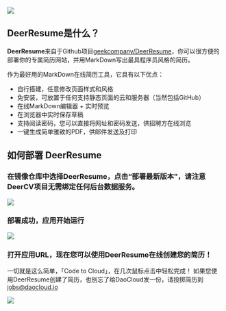 ![](http://blog.daocloud.io/wp-content/uploads/2015/05/deerresume.png)

## DeerResume是什么？

**DeerResume**来自于Github项目[geekcompany/DeerResume](https://github.com/geekcompany/DeerResume)，你可以很方便的部署你的专属简历网站，并用MarkDown写出最具程序员风格的简历。

作为最好用的MarkDown在线简历工具，它具有以下优点：

- 自行搭建，任意修改页面样式和风格
- 免安装，可放置于任何支持静态页面的云和服务器（当然包括GitHub）
- 在线MarkDown编辑器 + 实时预览
- 在浏览器中实时保存草稿
- 支持阅读密码，您可以直接将网址和密码发送，供招聘方在线浏览
- 一键生成简单雅致的PDF，供邮件发送及打印

## 如何部署 DeerResume

### 在**镜像仓库**中选择**DeerResume**，点击“部署最新版本”，请注意DeerCV项目无需绑定任何后台数据服务。

![](http://blog.daocloud.io/wp-content/uploads/2015/05/app-deer-2.png)

### 部署成功，应用开始运行

![](http://blog.daocloud.io/wp-content/uploads/2015/05/app-deer-5.png)

### 打开应用URL，现在您可以使用DeerResume在线创建您的简历！

一切就是这么简单，「Code to Cloud」，在几次鼠标点击中轻松完成！
如果您使用DeerResume创建了简历，也别忘了给DaoCloud发一份，请投掷简历到 [jobs@daocloud.io](jobs@daocloud.io)

![](http://blog.daocloud.io/wp-content/uploads/2015/05/app-deer.png)

